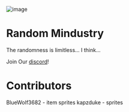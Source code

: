 ![image](https://raw.githubusercontent.com/sporrus/randomMindustry/master/assets/icon.png)
# Random Mindustry
The randomness is limitless... I think...

Join Our [discord](https://discord.gg/ztC6WJUxZK)!

# Contributors
BlueWolf3682 - item sprites
kapzduke - sprites
